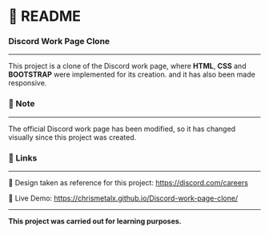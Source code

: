 # :page_with_curl: README<br/>
### Discord Work Page Clone<br/>
***
This project is a clone of the Discord work page, where **HTML**, **CSS** and **BOOTSTRAP** were implemented for its creation. and it has also been made responsive.<br/>

### :memo: Note<br/>
***
The official Discord work page has been modified, so it has changed visually since this project was created.<br/>

### :pushpin: Links<br/>
***
:link: Design taken as reference for this project: https://discord.com/careers<br/>

:link: Live Demo:   https://chrismetalx.github.io/Discord-work-page-clone/<br/>

***
**This project was carried out for learning purposes.**
